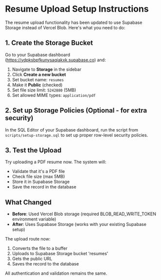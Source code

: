 # Resume Upload Setup Instructions

The resume upload functionality has been updated to use Supabase Storage instead of Vercel Blob. Here's what you need to do:

## 1. Create the Storage Bucket

Go to your Supabase dashboard (https://ydpksbpfkunysaqiakxk.supabase.co) and:

1. Navigate to **Storage** in the sidebar
2. Click **Create a new bucket**
3. Set bucket name: `resumes`
4. Make it **Public** (checked)
5. Set file size limit: `5242880` (5MB)
6. Set allowed MIME types: `application/pdf`

## 2. Set up Storage Policies (Optional - for extra security)

In the SQL Editor of your Supabase dashboard, run the script from `scripts/setup-storage.sql` to set up proper row-level security policies.

## 3. Test the Upload

Try uploading a PDF resume now. The system will:
- Validate that it's a PDF file
- Check file size (max 5MB)
- Store it in Supabase Storage
- Save the record in the database

## What Changed

- **Before**: Used Vercel Blob storage (required BLOB_READ_WRITE_TOKEN environment variable)
- **After**: Uses Supabase Storage (works with your existing Supabase setup)

The upload route now:
1. Converts the file to a buffer
2. Uploads to Supabase Storage bucket 'resumes'
3. Gets the public URL
4. Saves the record to the database

All authentication and validation remains the same.
